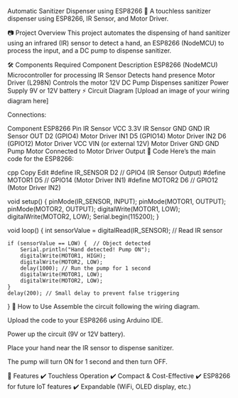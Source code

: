Automatic Sanitizer Dispenser using ESP8266
🚀 A touchless sanitizer dispenser using ESP8266, IR Sensor, and Motor Driver.

📷 Project Overview
This project automates the dispensing of hand sanitizer using an infrared (IR) sensor to detect a hand, an ESP8266 (NodeMCU) to process the input, and a DC pump to dispense sanitizer.

🛠 Components Required
Component	Description
ESP8266 (NodeMCU)	Microcontroller for processing
IR Sensor	Detects hand presence
Motor Driver (L298N)	Controls the motor
12V DC Pump	Dispenses sanitizer
Power Supply	9V or 12V battery
⚡ Circuit Diagram
[Upload an image of your wiring diagram here]

Connections:

Component	ESP8266 Pin
IR Sensor VCC	3.3V
IR Sensor GND	GND
IR Sensor OUT	D2 (GPIO4)
Motor Driver IN1	D5 (GPIO14)
Motor Driver IN2	D6 (GPIO12)
Motor Driver VCC	VIN (or external 12V)
Motor Driver GND	GND
Pump Motor	Connected to Motor Driver Output
📜 Code
Here’s the main code for the ESP8266:

cpp
Copy
Edit
#define IR_SENSOR D2  // GPIO4 (IR Sensor Output)
#define MOTOR1 D5      // GPIO14 (Motor Driver IN1)
#define MOTOR2 D6      // GPIO12 (Motor Driver IN2)

void setup() {
    pinMode(IR_SENSOR, INPUT);
    pinMode(MOTOR1, OUTPUT);
    pinMode(MOTOR2, OUTPUT);
    digitalWrite(MOTOR1, LOW);
    digitalWrite(MOTOR2, LOW);
    Serial.begin(115200);
}

void loop() {
    int sensorValue = digitalRead(IR_SENSOR); // Read IR sensor
    
    if (sensorValue == LOW) {  // Object detected
        Serial.println("Hand detected! Pump ON");
        digitalWrite(MOTOR1, HIGH);
        digitalWrite(MOTOR2, LOW);
        delay(1000); // Run the pump for 1 second
        digitalWrite(MOTOR1, LOW);
        digitalWrite(MOTOR2, LOW);
    }
    delay(200); // Small delay to prevent false triggering
}
🚀 How to Use
Assemble the circuit following the wiring diagram.

Upload the code to your ESP8266 using Arduino IDE.

Power up the circuit (9V or 12V battery).

Place your hand near the IR sensor to dispense sanitizer.

The pump will turn ON for 1 second and then turn OFF.

📌 Features
✔️ Touchless Operation
✔️ Compact & Cost-Effective
✔️ ESP8266 for future IoT features
✔️ Expandable (WiFi, OLED display, etc.)
